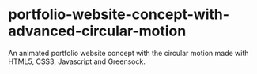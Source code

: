 # portfolio-website-concept-with-advanced-circular-motion
An animated portfolio website concept with the circular motion made with HTML5, CSS3, Javascript and Greensock.
